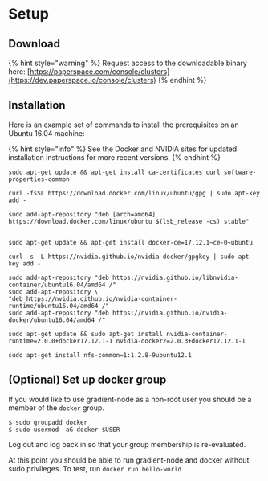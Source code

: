 # Setup

## Download

{% hint style="warning" %}
Request access to the downloadable binary here: [https://paperspace.com/console/clusters](https://dev.paperspace.io/console/clusters) 
{% endhint %}

## Installation

Here is an example set of commands to install the prerequisites on an Ubuntu 16.04 machine:

{% hint style="info" %}
See the Docker and NVIDIA sites for updated installation instructions for more recent versions.
{% endhint %}

```text
sudo apt-get update && apt-get install ca-certificates curl software-properties-common

curl -fsSL https://download.docker.com/linux/ubuntu/gpg | sudo apt-key add -

sudo add-apt-repository "deb [arch=amd64] https://download.docker.com/linux/ubuntu $(lsb_release -cs) stable"


sudo apt-get update && apt-get install docker-ce=17.12.1~ce-0~ubuntu

curl -s -L https://nvidia.github.io/nvidia-docker/gpgkey | sudo apt-key add -

sudo add-apt-repository "deb https://nvidia.github.io/libnvidia-container/ubuntu16.04/amd64 /"
sudo add-apt-repository \
"deb https://nvidia.github.io/nvidia-container-runtime/ubuntu16.04/amd64 /"
sudo add-apt-repository "deb https://nvidia.github.io/nvidia-docker/ubuntu16.04/amd64 /"

sudo apt-get update && sudo apt-get install nvidia-container-runtime=2.0.0+docker17.12.1-1 nvidia-docker2=2.0.3+docker17.12.1-1

sudo apt-get install nfs-common=1:1.2.8-9ubuntu12.1
```

## \(Optional\) Set up docker group

If you would like to use gradient-node as a non-root user you should be a member of the `docker` group.

```text
$ sudo groupadd docker
$ sudo usermod -aG docker $USER
```

Log out and log back in so that your group membership is re-evaluated. 

At this point you should be able to run gradient-node and docker without sudo privileges. To test, run `docker run hello-world`



